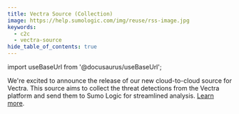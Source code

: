```yaml
---
title: Vectra Source (Collection)
image: https://help.sumologic.com/img/reuse/rss-image.jpg
keywords:
  - c2c
  - vectra-source
hide_table_of_contents: true    
---
```


import useBaseUrl from '@docusaurus/useBaseUrl';

We're excited to announce the release of our new cloud-to-cloud source for Vectra. This source aims to collect the threat detections from the Vectra platform and send them to Sumo Logic for streamlined analysis. [Learn more](/docs/send-data/hosted-collectors/cloud-to-cloud-integration-framework/vectra-source).
